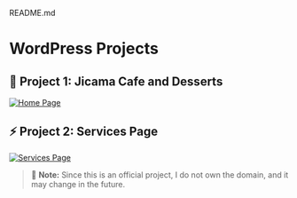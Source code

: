 README.md
# WordPress Projects 

## 🚀 Project 1: Jicama Cafe and Desserts  
[![Home Page](https://raw.githubusercontent.com/Ishant2608/Wordpress-Project/refs/heads/main/Jicama%20Cafe%20and%20Desserts.jpg)](https://qzy.104.myftpupload.com/)

## ⚡ Project 2: Services Page  
[![Services Page](https://raw.githubusercontent.com/Ishant2608/Wordpress-Project/main/images/services.jpg)](https://temporarydomain.com/services)  

> 🔹 **Note:** Since this is an official project, I do not own the domain, and it may change in the future.  
